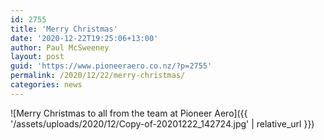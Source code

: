 ```yaml
---
id: 2755
title: 'Merry Christmas'
date: '2020-12-22T19:25:06+13:00'
author: Paul McSweeney
layout: post
guid: 'https://www.pioneeraero.co.nz/?p=2755'
permalink: /2020/12/22/merry-christmas/
categories: news
---
```


![Merry Christmas to all from the team at Pioneer Aero]({{ '/assets/uploads/2020/12/Copy-of-20201222_142724.jpg' | relative_url }})
